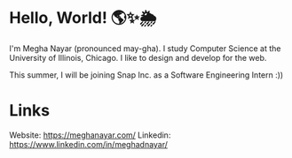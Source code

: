 # Hello, World! 🌎✨🌦

I'm Megha Nayar (pronounced may-gha). I study Computer Science at the University of Illinois, Chicago. I like to design and develop for the web. 

This summer, I will be joining Snap Inc. as a Software Engineering Intern :)) 

# Links
Website: https://meghanayar.com/
Linkedin: https://www.linkedin.com/in/meghadnayar/
